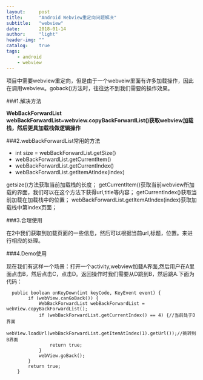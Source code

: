 ```yaml
---
layout:     post
title:      "Android Webview重定向问题解决"
subtitle:   "webview"
date:       2018-01-14
author:     "light"
header-img: ""
catalog:    true
tags:
    - android
    - webview
---
```


 项目中需要webview重定向，但是由于一个webveiw里面有许多加载操作，因此在调用webview。goback()方法时，往往达不到我们需要的操作效果。

###1.解决方法

**WebBackForwardList webBackForwardList=webview.copyBackForwardList()获取webview加载栈，然后更具加载栈做逻辑操作**

###2.webBackForwardList常用的方法

* int size = webBackForwardList.getSize()
* webBackForwardList.getCurrentItem()
* webBackForwardList.getCurrentIndex()
* webBackForwardList.getItemAtIndex(index)

getsize()方法获取当前加载栈的长度；
getCurrentItem()获取当前webview所加载的界面，我们可以在这个方法下获得url,title等内容；
getCurrentIndex()获取当前加载在加载栈中的位置；
webBackForwardList.getItemAtIndex(index)获取加载栈中第index页面；

###3.合理使用

在2中我们获取到加载页面的一些信息，然后可以根据当前url,标题，位置。来进行相应的处理。

###4.Demo使用

现在我们有这样一个场景：打开一个activity,webview加载A界面,然后用户在A里面点击B，然后点击C，点击D。返回操作时我们需要从D跳到B，然后跳A.下面为代码：

```
  public boolean onKeyDown(int keyCode, KeyEvent event) {
        if (webView.canGoBack()) {
            WebBackForwardList webBackForwardList = webView.copyBackForwardList();
            if (webBackForwardList.getCurrentIndex() == 4) {//当前处于D界面
                webView.loadUrl(webBackForwardList.getItemAtIndex(1).getUrl());//挑转到B界面
                return true;
            }
            webView.goBack();
        }
        return true;
    }

```

